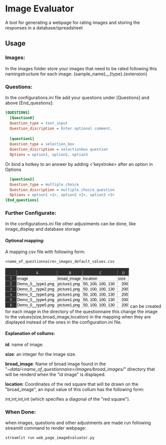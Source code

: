 # Image Evaluator
A tool for generating a webpage for rating images and storing the responses in a database/spreadsheet

## Usage
### Images:
In the images folder store your images that need to be rated following this namingstructure for each image:
  {sample_name}__{type}.{extension}
### Questions:
In the configurations.ini file add your questions under [Questions] and above [End_questions]:
```ini
[QUESTIONS]
  [Question0]
  Question_type = text_input
  Question_discription = Enter optional comment.

  [question1]
  Question_type = selection_box
  Question_discription = selectionbox question
  Options = option1, option2, option3
```
Or bind a hotkey to an answer by adding <'keystroke> after an option in Options
```ini
  [question2]
  Question_type = multiple_choice
  Question_discription = multiple_choice_question
  Options = option1 <1>, option2 <2>, option3 <3>
[End_questions]

```

### Further Configurate:
In the configurations.ini file other adjustments can be done,
like image_display and database storage

#### Optional mapping:
A mapping csv file with following form:
  ```
  <name_of_questionnaire>_images_default_values.csv
  ```
  ![Alt text](example_images_default_values.csv.png)
can be created for each image in the directory of the questionnaire this change the image to the values(size,broad_image,location) in the mapping when they are displayed instead of the ones in the configuration.ini file.

#### Explanation of collums:
**id**: name of image.

**size**: an integer for the image size.

**broad_image**: Name of broad image found in the  "*~data/<name_of_questionnaire>/images/broad_images/*"  directory that will be renderd when the "id image" is displayed.

**location**: Coordinates of the red square that will be drawn on the "broad_image", an input value of this collum has the following form:

int,int,int,int   (which specifies a diagonal of the "red square").


### When Done:
when images, questions and other adjustments are made run following streamlit command to render webpage:
```bash
streamlit run web_page_imageEvaluator.py
```
